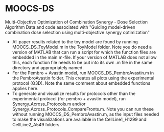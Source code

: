 # MOOCS-DS
Multi-Objective Optimization of Combination Synergy - Dose Selection Algorithm
Data and code associated with "Guiding model-driven combination dose selection using multi-objective synergy optimization"
- All paper results related to the toy model are found by running MOOCS_DS_ToyModel.m in the ToyModel folder. Note you do need a version of MATLAB that can run a script for which the function files are embedded in the main m-file. If your version of MATLAB does not allow this, each function file needs to be put into its own .m file in the same directory and appropriately named.
- For the Pembro + Avastin model, run MOOCS_DS_PembroAvastin.m in the PembroAvastin folder. This creates all plots using the experimental protocol (Q3D). Note the same comment about embedded functions applies here. 
- To generate and visualize results for protocols other than the experimental protocol (for pembro + avastin model), run Synergy_Across_Protocols.m and/or Synergy_Across_Protocols_CompareFronts.m. Note you can run these without running MOOCS_DS_PembroAvastin.m, as the input files needed to make the visualizations are available in the CellLine1_H1299 and CellLine2_A549 folders. 
